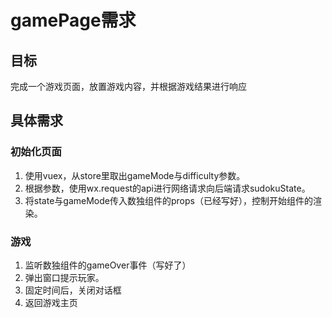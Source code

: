 # gamePage需求

## 目标

完成一个游戏页面，放置游戏内容，并根据游戏结果进行响应

## 具体需求

### 初始化页面

1. 使用vuex，从store里取出gameMode与difficulty参数。
2. 根据参数，使用wx.request的api进行网络请求向后端请求sudokuState。
3. 将state与gameMode传入数独组件的props（已经写好），控制开始组件的渲染。

### 游戏

1. 监听数独组件的gameOver事件（写好了）
2. 弹出窗口提示玩家。
3. 固定时间后，关闭对话框
4. 返回游戏主页


